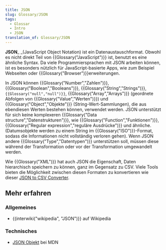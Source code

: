 ```yaml
---
title: JSON
slug: Glossary/JSON
tags:
  - Glossar
  - Intro
  - JSON
translation_of: Glossary/JSON
---
```

**JSON**\_ \_(JavaScript Object Notation) ist ein Datenaustauschformat. Obwohl es nicht direkt Teil von {{Glossary("JavaScript")}} ist, benutzt es eine ähnliche Syntax. Da viele Programmiersprachen mit JSON arbeiten können, ist es besonders nützlich für JavaScript-basierte Apps, wie zum Beispiel Webseiten oder {{Glossary("Browser")}}erweiterungen.

In JSON können {{Glossary("Number","Zahlen")}}, {{Glossary("Boolean","Booleans")}}, {{Glossary("String","Strings")}}, `{{Glossary("null","null")}}`, {{Glossary("Array","Arrays")}} (geordnete Abfolgen von {{Glossary("Value","Werten")}}) und {{Glossary("Object","Objekte")}} (String-Wert-Sammlungen), die aus ebendiesen Werten bestehen können, verwendet werden. JSON unterstützt für sich keine komplexeren {{Glossary("Data structure","Datenstrukturen")}}, wie {{Glossary("Function","Funktionen")}}, {{Glossary("Regular expression","reguläre Ausdrücke")}} und ähnliche. (Datumsobjekte werden zu einem String im {{Glossary("ISO")}}-Format, sodass die Informationen nicht vollständig verloren gehen). Wenn JSON andere {{Glossary("Type","Datentypen")}} unterstützen soll, müssen diese während der Transformation oder vor der Transformation umgewandelt werden.

Wie {{Glossary("XML")}} hat auch JSON die Eigenschaft, Daten hierarchisch speichern zu können, ganz im Gegensatz zu CSV. Viele Tools bieten die Möglichkeit zwischen diesen Formaten zu konvertieren wie dieser [JSON to CSV Converter](https://json-csv.com).

## Mehr erfahren

### Allgemeines

- {{interwiki("wikipedia", "JSON")}} auf Wikipedia

### Technisches

- [JSON Objekt](/de/docs/Web/JavaScript/Reference/Global_Objects/JSON) bei MDN
